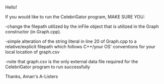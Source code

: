 Hello! 

If you would like to run the CelebriGator program, MAKE SURE YOU: 

-change the filepath utilized by the inFile object that is utilized in the Graph constructor (in Graph.cpp). 

-simple alteration of the string literal in line 20 of Graph.cpp to a relative/explicit filepath
which follows C++/your OS' conventions for your local location of graph.csv

-note that graph.csv is the only external data file required for the CelebriGator program to run successfully

Thanks, 
Aman's A-Listers
